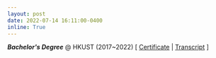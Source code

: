 ```yaml
---
layout: post
date: 2022-07-14 16:11:00-0400
inline: True
---
```


***Bachelor's Degree*** @ HKUST (2017~2022)
[ [Certificate](https://registry.hkust.edu.hk/verify/584B640D-9CD6-4938-9CB8-62F7F7353196) |
[Transcript](https://registry.hkust.edu.hk/verify/7A93FD09-A305-44F0-A491-C6F9FBB81716) ]
